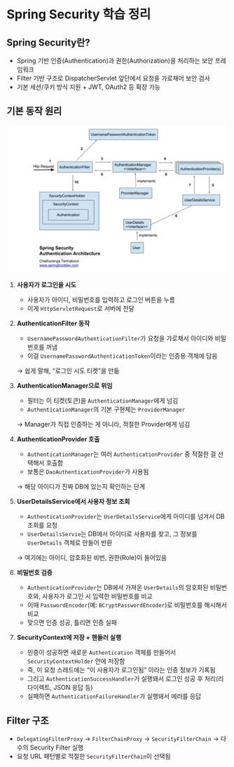 # Spring Security 학습 정리

## Spring Security란?
- Spring 기반 인증(Authentication)과 권한(Authorization)을 처리하는 보안 프레임워크
- Filter 기반 구조로 DispatcherServlet 앞단에서 요청을 가로채어 보안 검사
- 기본 세션/쿠키 방식 지원 + JWT, OAuth2 등 확장 가능

## 기본 동작 원리
![Spring Security Flow](./images/SpringSecurity.png)
1. **사용자가 로그인을 시도**
    - 사용자가 아이디, 비밀번호를 입력하고 로그인 버튼을 누름
    - 이게 `HttpServletRequest`로 서버에 전달
2. **AuthenticationFilter 동작**
    - `UsernamePasswordAuthenticationFilter`가 요청을 가로채서 아이디와 비밀번호를 꺼냄
    - 이걸 `UsernamePasswordAuthenticationToken`이라는 인증용 객체에 담음
    
    → 쉽게 말해, “로그인 시도 티켓”을 만듦
    
3. **AuthenticationManager으로 위임**
    - 필터는 이 티켓(토큰)을 `AuthenticationManager`에게 넘김
    - `AuthenticationManager`의 기본 구현체는 `ProviderManager`
    
    → Manager가 직접 인증하는 게 아니라, 적절한 Provider에게 넘김
    
4. **AuthenticationProvider 호출**
    - `AuthenticationManager`는 여러 `AuthenticationProvider` 중 적절한 걸 선택해서 호출함
    - 보통은 `DaoAuthenticationProvider`가 사용됨
    
    → 해당 아이디가 진짜 DB에 있는지 확인하는 단계
    
5. **UserDetailsService에서 사용자 정보 조회**
    - `AuthenticationProvider`는 `UserDetailsService`에게 아이디를 넘겨서 DB 조회를 요청
    - `UserDetailsServie`는 DB에서 아이디로 사용자를 찾고, 그 정보를 `UserDetails` 객체로 만들어 반환
    
    → 여기에는 아이디, 암호화된 비번, 권한(Role)이 들어있음
    
6. **비밀번호 검증**
    - `AuthenticationProvider`는 DB에서 가져온 `UserDetails`의 암호화된 비밀번호와,
    사용자가 로그인 시 입력한 비밀번호를 비교
    - 이때 `PasswordEncoder`(예: `BCryptPasswordEncoder`)로 비밀번호를 해시해서 비교
    - 맞으면 인증 성공, 틀리면 인증 실패
7. **SecurityContext에 저장 + 핸들러 실행**
    - 인증이 성공하면 새로운 `Authentication` 객체를 만들어서 `SecurityContextHolder` 안에 저장함
    - 즉, 이 요청 스레드에는 “이 사용자가 로그인됨” 이라는 인증 정보가 기록됨
    - 그리고 `AuthenticationSuccessHandler`가 실행돼서 로그인 성공 후 처리(리다이렉트, JSON 응답 등)
    - 실패하면 `AuthenticationFailureHandler`가 실행돼서 에러를 응답

## Filter 구조
- `DelegatingFilterProxy` -> `FilterChainProxy` -> `SecurityFilterChain` -> 다수의 Security Filter 실행
- 요청 URL 패턴별로 적절한 `SecurityFilterChain`이 선택됨
